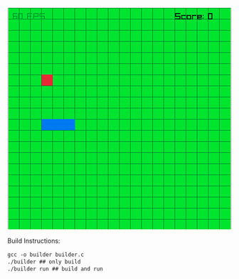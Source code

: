 ![images](images/example.png)

Build Instructions: 
```
gcc -o builder builder.c 
./builder ## only build
./builder run ## build and run
```
